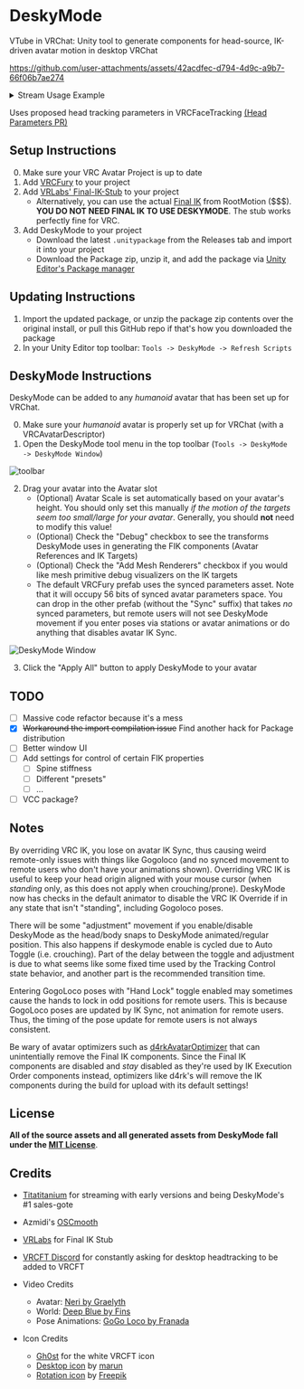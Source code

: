 # DeskyMode

VTube in VRChat: 
Unity tool to generate components for head-source, IK-driven avatar motion in desktop VRChat 

https://github.com/user-attachments/assets/42acdfec-d794-4d9c-a9b7-66f06b7ae274

<details>
<summary>Stream Usage Example</summary>
<br>

https://github.com/user-attachments/assets/848ec761-f197-428c-b576-34f5eea21680
</details>

Uses proposed head tracking parameters in VRCFaceTracking [(Head Parameters PR)](https://github.com/benaclejames/VRCFaceTracking/pull/248)

## Setup Instructions

0. Make sure your VRC Avatar Project is up to date 
1. Add [VRCFury](https://vrcfury.com/download) to your project
2. Add [VRLabs' Final-IK-Stub](https://github.com/VRLabs/Final-IK-Stub) to your project
   - Alternatively, you can use the actual [Final IK](https://assetstore.unity.com/packages/tools/animation/final-ik-14290) from RootMotion ($$$). **YOU DO NOT NEED FINAL IK TO USE DESKYMODE**. The stub works perfectly fine for VRC. 
3. Add DeskyMode to your project
   - Download the latest `.unitypackage` from the Releases tab and import it into your project
   - Download the Package zip, unzip it, and add the package via [Unity Editor's Package manager](https://docs.unity3d.com/2022.3/Documentation/Manual/upm-ui-local.html)

## Updating Instructions

1. Import the updated package, or unzip the package zip contents over the original install, or pull this GitHub repo if that's how you downloaded the package
2. In your Unity Editor top toolbar: `Tools -> DeskyMode -> Refresh Scripts`

## DeskyMode Instructions

DeskyMode can be added to any *humanoid* avatar that has been set up for VRChat. 

0. Make sure your *humanoid* avatar is properly set up for VRChat (with a VRCAvatarDescriptor)
1. Open the DeskyMode tool menu in the top toolbar (`Tools -> DeskyMode -> DeskyMode Window`)

![toolbar](imgs/toolbar.png)

2. Drag your avatar into the Avatar slot 
   - (Optional) Avatar Scale is set automatically based on your avatar's height. You should only set this manually *if the motion of the targets seem too small/large for your avatar*. Generally, you should **not** need to modify this value!
   - (Optional) Check the "Debug" checkbox to see the transforms DeskyMode uses in generating the FIK components (Avatar References and IK Targets)
   - (Optional) Check the "Add Mesh Renderers" checkbox if you would like mesh primitive debug visualizers on the IK targets
   - The default VRCFury prefab uses the synced parameters asset. Note that it will occupy 56 bits of synced avatar parameters space. You can drop in the other prefab (without the "Sync" suffix) that takes *no* synced parameters, but remote users will not see DeskyMode movement if you enter poses via stations or avatar animations or do anything that disables avatar IK Sync. 

![DeskyMode Window](imgs/dskym_window.png)

3. Click the "Apply All" button to apply DeskyMode to your avatar

## TODO

 - [ ] Massive code refactor because it's a mess
 - [x] ~~Workaround the import compilation issue~~ Find another hack for Package distribution
 - [ ] Better window UI 
 - [ ] Add settings for control of certain FIK properties
    - [ ] Spine stiffness
    - [ ] Different "presets" 
    - [ ] ...
 - [ ] VCC package? 

## Notes

By overriding VRC IK, you lose on avatar IK Sync, thus causing weird remote-only issues with things like Gogoloco (and no synced movement to remote users who don't have your animations shown). 
Overriding VRC IK is useful to keep your head origin aligned with your mouse cursor (when *standing* only, as this does not apply when crouching/prone).
DeskyMode now has checks in the default animator to disable the VRC IK Override if in any state that isn't "standing", including Gogoloco poses. 

There will be some "adjustment" movement if you enable/disable DeskyMode as the head/body snaps to DeskyMode animated/regular position. This also happens if deskymode enable is cycled due to Auto Toggle (i.e. crouching). 
Part of the delay between the toggle and adjustment is due to what seems like some fixed time used by the Tracking Control state behavior, and another part is the recommended transition time. 

Entering GogoLoco poses with "Hand Lock" toggle enabled may sometimes cause the hands to lock in odd positions for remote users. This is because GogoLoco poses are updated by IK Sync, not animation for remote users. 
Thus, the timing of the pose update for remote users is not always consistent. 

Be wary of avatar optimizers such as [d4rkAvatarOptimizer](https://github.com/d4rkc0d3r/d4rkAvatarOptimizer/tree/main) that can unintentially remove the Final IK components. 
Since the Final IK components are disabled and *stay* disabled as they're used by IK Execution Order components instead, optimizers like d4rk's will remove the IK components during the build for upload with its default settings!
  
## License

**All of the source assets and all generated assets from DeskyMode fall under the [MIT License](https://github.com/kusomaigo/DeskyMode/blob/main/LICENSE)**.

## Credits

- [Titatitanium](https://www.twitch.tv/titatitanium) for streaming with early versions and being DeskyMode's #1 sales-gote
- Azmidi's [OSCmooth](https://github.com/regzo2/OSCmooth)
- [VRLabs](https://vrlabs.dev/) for Final IK Stub
- [VRCFT Discord](https://discord.gg/vrcft) for constantly asking for desktop headtracking to be added to VRCFT

- Video Credits

    - Avatar: [Neri by Graelyth](https://graelyth.gumroad.com/l/rqenf)
    - World: [Deep Blue by Fins](https://vrchat.com/home/world/wrld_f7a383bc-c925-4696-85c2-2996c0a40112/info)
    - Pose Animations: [GoGo Loco by Franada](https://www.gogoloco.net/)

- Icon Credits

   - [Gh0st](https://digitalghostt.carrd.co/) for the white VRCFT icon
   - [Desktop icon](https://www.flaticon.com/free-icon/desktop_17113391?term=round+desktop&page=1&position=1&origin=search&related_id=17113391) by [marun](https://www.flaticon.com/authors/marun)
   - [Rotation icon](https://www.flaticon.com/free-icon/360_4352629?term=rotation&page=1&position=4&origin=tag&related_id=4352629) by [Freepik](https://www.flaticon.com/authors/freepik)
